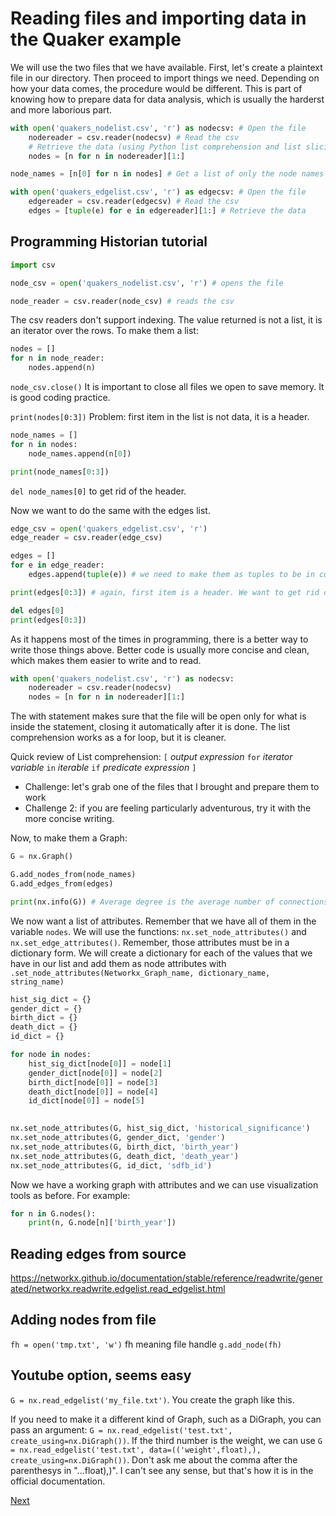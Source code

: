 
# Reading files and importing data in the Quaker example

We will use the two files that we have available. First, let's create a plaintext file in our directory. Then proceed to import things we need. Depending on how your data comes, the procedure would be different. This is part of knowing how to prepare data for data analysis, which is usually the harderst and more laborious part. 


```python
with open('quakers_nodelist.csv', 'r') as nodecsv: # Open the file                       
    nodereader = csv.reader(nodecsv) # Read the csv  
    # Retrieve the data (using Python list comprehension and list slicing to remove the header row, see footnote 3)
    nodes = [n for n in nodereader][1:]

node_names = [n[0] for n in nodes] # Get a list of only the node names                                       

with open('quakers_edgelist.csv', 'r') as edgecsv: # Open the file
    edgereader = csv.reader(edgecsv) # Read the csv
    edges = [tuple(e) for e in edgereader][1:] # Retrieve the data
```


## Programming Historian tutorial
 ```python
import csv

node_csv = open('quakers_nodelist.csv', 'r') # opens the file

node_reader = csv.reader(node_csv) # reads the csv
```

The csv readers don't support indexing. The value returned is not a list, it is an iterator over the rows. To make them a list:

```python
nodes = []
for n in node_reader:
    nodes.append(n)
```
`node_csv.close()` It is important to close all files we open to save memory. It is good coding practice.


`print(nodes[0:3])` Problem: first item in the list is not data, it is a header.

```python
node_names = []
for n in nodes:
    node_names.append(n[0])

print(node_names[0:3])
```

`del node_names[0]` to get rid of the header.

Now we want to do the same with the edges list.

```python
edge_csv = open('quakers_edgelist.csv', 'r')
edge_reader = csv.reader(edge_csv)

edges = []
for e in edge_reader:
    edges.append(tuple(e)) # we need to make them as tuples to be in conformity with the standards of NetworkX. If we don't do this, it will produce a list of lists.

print(edges[0:3]) # again, first item is a header. We want to get rid of it.

del edges[0]
print(edges[0:3])
```

As it happens most of the times in programming, there is a better way to write those things above. Better code is usually more concise and clean, which makes them easier to write and to read.

```python
with open('quakers_nodelist.csv', 'r') as nodecsv:
    nodereader = csv.reader(nodecsv)
    nodes = [n for n in nodereader][1:]
```

The with statement makes sure that the file will be open only for what is inside the statement, closing it automatically after it is done. The list comprehension works as a for loop, but it is cleaner.

Quick review of List comprehension: 
`[` *output expression* `for` *iterator variable* `in` *iterable* `if` *predicate expression* `]` 



- Challenge: let's grab one of the files that I brought and prepare them to work
- Challenge 2: if you are feeling particularly adventurous, try it with the more concise writing.

Now, to make them a Graph:

```python
G = nx.Graph()

G.add_nodes_from(node_names)
G.add_edges_from(edges)

print(nx.info(G)) # Average degree is the average number of connections of each node in your network
```

We now want a list of attributes. Remember that we have all of them in the variable `nodes`. We will use the functions: `nx.set_node_attributes()` and `nx.set_edge_attributes()`. Remember, those attributes must be in a dictionary form. We will create a dictionary for each of the values that we have in our list and add them as node attributes with `.set_node_attributes(Networkx_Graph_name, dictionary_name, string_name)`


```python
hist_sig_dict = {}
gender_dict = {}
birth_dict = {}
death_dict = {}
id_dict = {}

for node in nodes:
    hist_sig_dict[node[0]] = node[1]
	gender_dict[node[0]] = node[2]
	birth_dict[node[0]] = node[3]
	death_dict[node[0]] = node[4]
	id_dict[node[0]] = node[5]
	

nx.set_node_attributes(G, hist_sig_dict, 'historical_significance')
nx.set_node_attributes(G, gender_dict, 'gender')
nx.set_node_attributes(G, birth_dict, 'birth_year')
nx.set_node_attributes(G, death_dict, 'death_year')
nx.set_node_attributes(G, id_dict, 'sdfb_id')
```

Now we have a working graph with attributes and we can use visualization tools as before. For example:

```python
for n in G.nodes():
    print(n, G.node[n]['birth_year'])
```

## Reading edges from source

https://networkx.github.io/documentation/stable/reference/readwrite/generated/networkx.readwrite.edgelist.read_edgelist.html 

## Adding nodes from file

`fh = open('tmp.txt', 'w')` fh meaning file handle
`g.add_node(fh)`


## Youtube option, seems easy

`G = nx.read_edgelist('my_file.txt')`. You create the graph like this. 


If you need to make it a different kind of Graph, such as a DiGraph, you can pass an argument: `G = nx.read_edgelist('test.txt', create_using=nx.DiGraph())`.
If the third number is the weight, we can use `G = nx.read_edgelist('test.txt', data=(('weight',float),), create_using=nx.DiGraph())`. Don't ask me about the comma after the parenthesys in "...float),)". I can't see any sense, but that's how it is in the official documentation.

[Next](7_resources.md)
